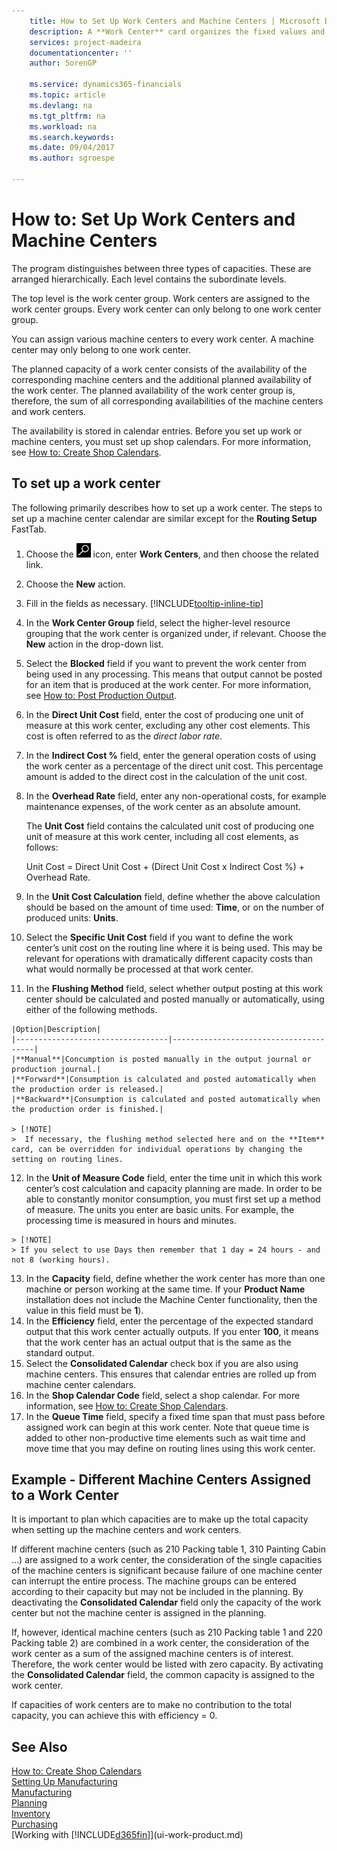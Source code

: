 ```yaml
---
    title: How to Set Up Work Centers and Machine Centers | Microsoft Docs
    description: A **Work Center** card organizes the fixed values and requirements of the production resource, and thus governs the output of production performed in that work center.
    services: project-madeira
    documentationcenter: ''
    author: SorenGP

    ms.service: dynamics365-financials
    ms.topic: article
    ms.devlang: na
    ms.tgt_pltfrm: na
    ms.workload: na
    ms.search.keywords:
    ms.date: 09/04/2017
    ms.author: sgroespe

---
```

# How to: Set Up Work Centers and Machine Centers
The program distinguishes between three types of capacities. These are arranged hierarchically. Each level contains the subordinate levels.  

The top level is the work center group. Work centers are assigned to the work center groups. Every work center can only belong to one work center group.

You can assign various machine centers to every work center. A machine center may only belong to one work center.  

The planned capacity of a work center consists of the availability of the corresponding machine centers and the additional planned availability of the work center. The planned availability of the work center group is, therefore, the sum of all corresponding availabilities of the machine centers and work centers.  

The availability is stored in calendar entries. Before you set up work or machine centers, you must set up shop calendars. For more information, see [How to: Create Shop Calendars](production-how-to-create-work-center-calendars.md).  

## To set up a work center
The following primarily describes how to set up a work center. The steps to set up a machine center calendar are similar except for the **Routing Setup** FastTab.  

1.  Choose the ![Search for Page or Report](media/ui-search/search_small.png "Search for Page or Report icon") icon, enter **Work Centers**, and then choose the related link.  
2.  Choose the **New** action.  
3. Fill in the fields as necessary. [!INCLUDE[tooltip-inline-tip](includes/tooltip-inline-tip_md.md)]
4.  In the **Work Center Group** field, select the higher-level resource grouping that the work center is organized under, if relevant. Choose the **New** action in the drop-down list.  
5.  Select the **Blocked** field if you want to prevent the work center from being used in any processing. This means that output cannot be posted for an item that is produced at the work center. For more information, see [How to: Post Production Output](FullExperience/Production/production-how-to-post-output-quantity.md).
6.  In the **Direct Unit Cost** field, enter the cost of producing one unit of measure at this work center, excluding any other cost elements. This cost is often referred to as the *direct labor rate*.  
7.  In the **Indirect Cost %** field, enter the general operation costs of using the work center as a percentage of the direct unit cost. This percentage amount is added to the direct cost in the calculation of the unit cost.  
8.  In the **Overhead Rate** field, enter any non-operational costs, for example maintenance expenses, of the work center as an absolute amount.  

    The **Unit Cost** field contains the calculated unit cost of producing one unit of measure at this work center, including all cost elements, as follows:  

    Unit Cost = Direct Unit Cost + (Direct Unit Cost x Indirect Cost %) + Overhead Rate.  

9.  In the **Unit Cost Calculation** field, define whether the above calculation should be based on the amount of time used:  **Time**, or on the number of produced units:  **Units**.  
10.  Select the **Specific Unit Cost** field if you want to define the work center’s unit cost on the routing line where it is being used. This may be relevant for operations with dramatically different capacity costs than what would normally be processed at that work center.  
11.  In the **Flushing Method** field, select whether output posting at this work center should be calculated and posted manually or automatically, using either of the following methods.  

    |Option|Description|  
    |----------------------------------|---------------------------------------|  
    |**Manual**|Concumption is posted manually in the output journal or production journal.|
    |**Forward**|Consumption is calculated and posted automatically when the production order is released.|  
    |**Backward**|Consumption is calculated and posted automatically when the production order is finished.|  

    > [!NOTE]  
    >  If necessary, the flushing method selected here and on the **Item** card, can be overridden for individual operations by changing the setting on routing lines.

12.  In the **Unit of Measure Code** field, enter the time unit in which this work center’s cost calculation and capacity planning are made.
    In order to be able to constantly monitor consumption, you must first set up a method of measure. The units you enter are basic units. For example, the processing time is measured in hours and minutes.

    > [!NOTE]  
    > If you select to use Days then remember that 1 day = 24 hours - and not 8 (working hours).

13.  In the **Capacity** field, define whether the work center has more than one machine or person working at the same time. If your **Product Name** installation does not include the Machine Center functionality, then the value in this field must be **1**).  
14.  In the **Efficiency** field, enter the percentage of the expected standard output that this work center actually outputs. If you enter **100**, it means that the work center has an actual output that is the same as the standard output.  
15. Select the **Consolidated Calendar** check box if you are also using machine centers. This ensures that calendar entries are rolled up from machine center calendars.  
16.  In the **Shop Calendar Code** field, select a shop calendar. For more information, see [How to: Create Shop Calendars](production-how-to-create-work-center-calendars.md).  
17.  In the **Queue Time** field, specify a fixed time span that must pass before assigned work can begin at this work center. Note that queue time is added to other non-productive time elements such as wait time and move time that you may define on routing lines using this work center.  

## Example - Different Machine Centers Assigned to a Work Center
It is important to plan which capacities are to make up the total capacity when setting up the machine centers and work centers.

If different machine centers (such as 210 Packing table 1, 310 Painting Cabin ...) are assigned to a work center, the consideration of the single capacities of the machine centers is significant because failure of one machine center can interrupt the entire process. The machine groups can be entered according to their capacity but may not be included in the planning. By deactivating the **Consolidated Calendar** field only the capacity of the work center but not the machine center is assigned in the planning.

If, however, identical machine centers (such as 210 Packing table 1 and 220 Packing table 2) are combined in a work center, the consideration of the work center as a sum of the assigned machine centers is of interest. Therefore, the work center would be listed with zero capacity. By activating the **Consolidated Calendar** field, the common capacity is assigned to the work center.

If capacities of work centers are to make no contribution to the total capacity, you can achieve this with efficiency = 0.

## See Also  
[How to: Create Shop Calendars](production-how-to-create-work-center-calendars.md)  
[Setting Up Manufacturing](production-configure-production-processes.md)  
[Manufacturing](production-manage-manufacturing.md)    
[Planning](planning.md)   
[Inventory](inventory-manage-inventory.md)  
[Purchasing](purchasing-manage-purchasing.md)  
[Working with [!INCLUDE[d365fin](includes/d365fin_md.md)]](ui-work-product.md)
